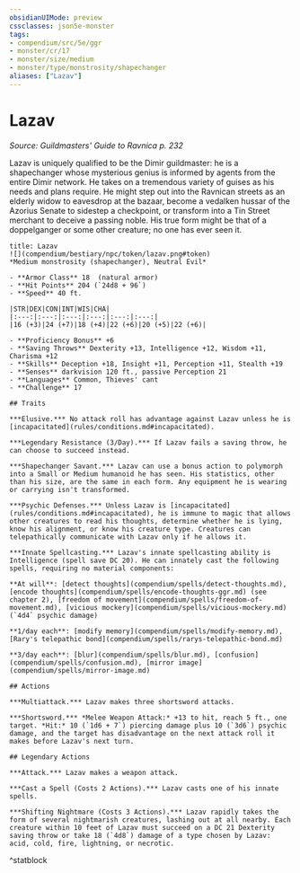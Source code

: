 ```yaml
---
obsidianUIMode: preview
cssclasses: json5e-monster
tags:
- compendium/src/5e/ggr
- monster/cr/17
- monster/size/medium
- monster/type/monstrosity/shapechanger
aliases: ["Lazav"]
---
```

# Lazav
*Source: Guildmasters' Guide to Ravnica p. 232*  

Lazav is uniquely qualified to be the Dimir guildmaster: he is a shapechanger whose mysterious genius is informed by agents from the entire Dimir network. He takes on a tremendous variety of guises as his needs and plans require. He might step out into the Ravnican streets as an elderly widow to eavesdrop at the bazaar, become a vedalken hussar of the Azorius Senate to sidestep a checkpoint, or transform into a Tin Street merchant to deceive a passing noble. His true form might be that of a doppelganger or some other creature; no one has ever seen it.

```ad-statblock
title: Lazav
![](compendium/bestiary/npc/token/lazav.png#token)
*Medium monstrosity (shapechanger), Neutral Evil*

- **Armor Class** 18  (natural armor)
- **Hit Points** 204 (`24d8 + 96`)
- **Speed** 40 ft.

|STR|DEX|CON|INT|WIS|CHA|
|:---:|:---:|:---:|:---:|:---:|:---:|
|16 (+3)|24 (+7)|18 (+4)|22 (+6)|20 (+5)|22 (+6)|

- **Proficiency Bonus** +6
- **Saving Throws** Dexterity +13, Intelligence +12, Wisdom +11, Charisma +12
- **Skills** Deception +18, Insight +11, Perception +11, Stealth +19
- **Senses** darkvision 120 ft., passive Perception 21
- **Languages** Common, Thieves' cant
- **Challenge** 17

## Traits

***Elusive.*** No attack roll has advantage against Lazav unless he is [incapacitated](rules/conditions.md#incapacitated).

***Legendary Resistance (3/Day).*** If Lazav fails a saving throw, he can choose to succeed instead.

***Shapechanger Savant.*** Lazav can use a bonus action to polymorph into a Small or Medium humanoid he has seen. His statistics, other than his size, are the same in each form. Any equipment he is wearing or carrying isn't transformed.

***Psychic Defenses.*** Unless Lazav is [incapacitated](rules/conditions.md#incapacitated), he is immune to magic that allows other creatures to read his thoughts, determine whether he is lying, know his alignment, or know his creature type. Creatures can telepathically communicate with Lazav only if he allows it.

***Innate Spellcasting.*** Lazav's innate spellcasting ability is Intelligence (spell save DC 20). He can innately cast the following spells, requiring no material components:

**At will**: [detect thoughts](compendium/spells/detect-thoughts.md), [encode thoughts](compendium/spells/encode-thoughts-ggr.md) (see chapter 2), [freedom of movement](compendium/spells/freedom-of-movement.md), [vicious mockery](compendium/spells/vicious-mockery.md) (`4d4` psychic damage)

**1/day each**: [modify memory](compendium/spells/modify-memory.md), [Rary's telepathic bond](compendium/spells/rarys-telepathic-bond.md)

**3/day each**: [blur](compendium/spells/blur.md), [confusion](compendium/spells/confusion.md), [mirror image](compendium/spells/mirror-image.md)

## Actions

***Multiattack.*** Lazav makes three shortsword attacks.

***Shortsword.*** *Melee Weapon Attack:* +13 to hit, reach 5 ft., one target. *Hit:* 10 (`1d6 + 7`) piercing damage plus 10 (`3d6`) psychic damage, and the target has disadvantage on the next attack roll it makes before Lazav's next turn.

## Legendary Actions

***Attack.*** Lazav makes a weapon attack.

***Cast a Spell (Costs 2 Actions).*** Lazav casts one of his innate spells.

***Shifting Nightmare (Costs 3 Actions).*** Lazav rapidly takes the form of several nightmarish creatures, lashing out at all nearby. Each creature within 10 feet of Lazav must succeed on a DC 21 Dexterity saving throw or take 18 (`4d8`) damage of a type chosen by Lazav: acid, cold, fire, lightning, or necrotic.
```
^statblock